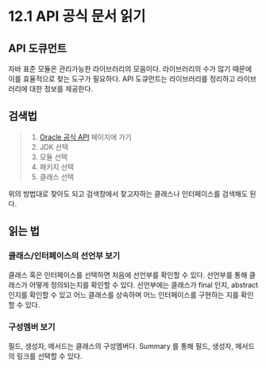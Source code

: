 # 12.1 API 공식 문서 읽기
## API 도큐먼트
자바 표준 모듈은 관리가능한 라이브러리의 모음이다. 라이브러리의 수가 많기 때문에 이를 효율적으로 찾는 도구가 필요하다.
API 도큐먼트는 라이브러리를 정리하고 라이브러리에 대한 정보를 제공한다.
## 검색법
> 1. [Oracle 공식 API](https://docs.oracle.com/en/java/javase/) 페이지에 가기
> 2. JDK 선택
> 3. 모듈 선택
> 4. 패키지 선택
> 5. 클래스 선택

위의 방법대로 찾아도 되고 검색창에서 찾고자하는 클래스나 인터페이스를  검색해도 된다.

## 읽는 법
### 클래스/인터페이스의 선언부 보기
클래스 혹은 인터페이스를 선택하면 처음에 선언부를 확인할 수 있다.
선언부를 통해 클래스가 어떻게 정의되는지를 확인할 수 있다.
선언부에는 클래스가 final 인지, abstract인지를 확인할 수 있고 어느 클래스를 상속하며 어느 인터페이스를 구현하는 지를 확인할 수 있다.
### 구성멤버 보기
필드, 생성자, 메서드는 클래스의 구성멤버다. Summary 를 통해 필드, 생성자, 메서드의 링크를 선택할 수 있다.


